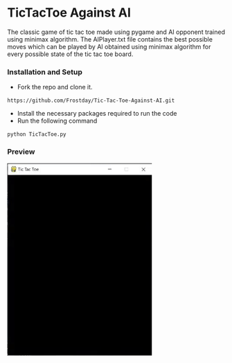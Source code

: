 # TicTacToe Against AI
The classic game of tic tac toe made using pygame and AI opponent trained using minimax algorithm. The AIPlayer.txt file contains the best possible moves which can be played by AI obtained using minimax algorithm for every possible state of the tic tac toe board.

### Installation and Setup

* Fork the repo and clone it.
```
https://github.com/Frostday/Tic-Tac-Toe-Against-AI.git
```
* Install the necessary packages required to run the code
* Run the following command
```
python TicTacToe.py
```

### Preview

![](assets/result.gif)